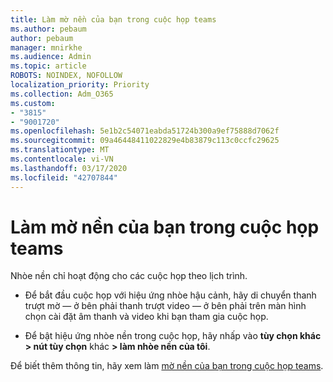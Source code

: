 ```yaml
---
title: Làm mờ nền của bạn trong cuộc họp teams
ms.author: pebaum
author: pebaum
manager: mnirkhe
ms.audience: Admin
ms.topic: article
ROBOTS: NOINDEX, NOFOLLOW
localization_priority: Priority
ms.collection: Adm_O365
ms.custom:
- "3815"
- "9001720"
ms.openlocfilehash: 5e1b2c54071eabda51724b300a9ef75888d7062f
ms.sourcegitcommit: 09a46448411022829e4b83879c113c0ccfc29625
ms.translationtype: MT
ms.contentlocale: vi-VN
ms.lasthandoff: 03/17/2020
ms.locfileid: "42707844"
---
```

# <a name="blur-your-background-in-a-teams-meeting"></a>Làm mờ nền của bạn trong cuộc họp teams

Nhòe nền chỉ hoạt động cho các cuộc họp theo lịch trình.

- Để bắt đầu cuộc họp với hiệu ứng nhòe hậu cảnh, hãy di chuyển thanh trượt mờ — ở bên phải thanh trượt video — ở bên phải trên màn hình chọn cài đặt âm thanh và video khi bạn tham gia cuộc họp.

- Để bật hiệu ứng nhòe nền trong cuộc họp, hãy nhấp vào **tùy chọn khác > nút tùy chọn** khác **> làm nhòe nền của tôi**.

Để biết thêm thông tin, hãy xem làm [mờ nền của bạn trong cuộc họp teams](https://support.office.com/article/Blur-your-background-in-a-Teams-meeting-f77a2381-443a-499d-825e-509a140f4780).